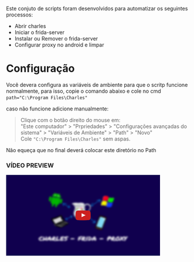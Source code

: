 Este conjuto de scripts foram desenvolvidos para automatizar os seguintes processos:<br>
* Abrir charles
* Iniciar o frida-server
* Instalar ou Remover o frida-server
* Configurar proxy no android e limpar

# Configuração 
Você devera configura as variáveis de ambiente para que o scritp funcione normalmente, para isso, copie o comando abaixo e cole no cmd<br>
``path="C:\Program Files\Charles"``<br>


caso não funcione adicione manualmente:
> Clique com o botão direito do mouse em:<br>
"Este computador" > "Prpriedades" > "Configurações avançadas do sistema" > "Variáveis de Ambiente" > "Path" > "Novo"<br>
Cole ``"C:\Program Files\Charles"`` sem aspas.

Não equeça que no final deverá colocar este diretório no Path

<h3>VÍDEO PREVIEW </h3>
<a href="https://www.youtube.com/watch?v=V407GRBGZ8s">
  <div>
    <img align="center" alt="Zac-PHP" height="220" width="420" src="https://raw.githubusercontent.com/Pugn0/arquivos/main/yt-script-automacao.png">
  </div>
  <br>
